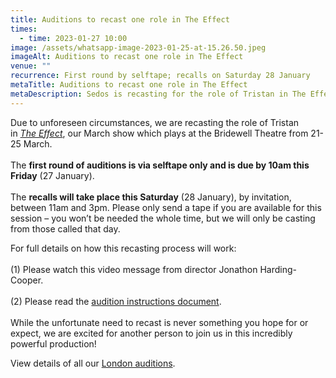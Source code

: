 ```yaml
---
title: Auditions to recast one role in The Effect
times:
  - time: 2023-01-27 10:00
image: /assets/whatsapp-image-2023-01-25-at-15.26.50.jpeg
imageAlt: Auditions to recast one role in The Effect
venue: ""
recurrence: First round by selftape; recalls on Saturday 28 January
metaTitle: Auditions to recast one role in The Effect
metaDescription: Sedos is recasting for the role of Tristan in The Effect
---
```

Due to unforeseen circumstances, we are recasting the role of Tristan in *[The Effect](https://www.sedos.co.uk/shows/2023-the-effect?mc_cid=288bc18fd7&mc_eid=UNIQID)*, our March show which plays at the Bridewell Theatre from 21-25 March.\
\
The **first round of auditions is via selftape only and is due by 10am this Friday** (27 January).\
\
The **recalls will take place this Saturday** (28 January), by invitation, between 11am and 3pm. Please only send a tape if you are available for this session – you won’t be needed the whole time, but we will only be casting from those called that day. 

For full details on how this recasting process will work:\
\
(1) Please watch this video message from director Jonathon Harding-Cooper.\
\
(2) Please read the [audition instructions document](https://docs.google.com/document/d/1k5CB1mOlxCTpNMagwoBDph7hJyXdiTyNQQ0z5-4Sp44/edit).\
\
While the unfortunate need to recast is never something you hope for or expect, we are excited for another person to join us in this incredibly powerful production!

View details of all our [London auditions](https://www.sedos.co.uk/get-involved).